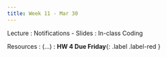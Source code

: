 ```yaml
---
title: Week 11 - Mar 30
---
```


Lecture
: Notifications - Slides
  : In-class Coding

Resources
: (...)
  : **HW 4 Due Friday**{: .label .label-red }
